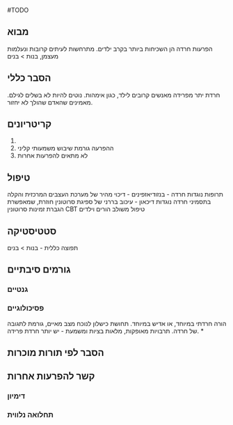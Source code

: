 #TODO 

## מבוא
הפרעות חרדה הן השכיחות ביותר בקרב ילדים.
מתרחשות לעיתים קרובות ונעלמות מעצמן, 
בנות > בנים
## הסבר כללי 
חרדת יתר מפרידה מאנשים קרובים לילד, כגון אימהות. נוטים להיות לא בשלים לגילם. מאמינים שהאדם שהולך לא יחזור.
## קריטריונים
1. 
2. ההפרעה גורמת שיבוש משמעותי קליני
3. לא מתאים להפרעות אחרות
## טיפול
תרופות נוגדות חרדה - בנזודיאזפינים - דיכוי מהיר של מערכת העצבים המרכזית והקלה בתסמיני חרדה
נוגדות דיכאון - עיכוב בררני של ספיגת סרוטונין חוזרת, שמאפשרת הגברת זמינות סרוטונין
CBT
טיפול משולב הורים וילדים

## סטטיסטיקה
תפוצה כללית - 
בנות > בנים
## גורמים סיבתיים
### גנטיים
### פסיכולוגיים
הורה חרדתי במיוחד, או אדיש במיוחד.
תחושת כישלון לנוכח מצב מאיים, גורמת לתגובה של חרדה.
תרבויות מאופקות, מלאות בציות ומשמעת - יש יותר חרדת פרידה.
* 
## הסבר לפי תורות מוכרות


## קשר להפרעות אחרות

### דימיון
### תחלואה נלווית

